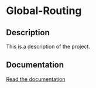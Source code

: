 # Global-Routing

## Description
This is a description of the project.


## Documentation
[Read the documentation](https://github.com/steveniscoming/Global-Routing/raw/main/main/prog2_routing.pdf)
